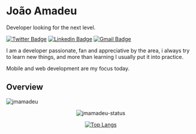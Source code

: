 # João Amadeu

Developer looking for the next level.

[![Twitter Badge](https://img.shields.io/badge/-@jmamadeu-00acee?style=flat-square&labelColor=white&logo=twitter&logoColor=00acee&link=https://twitter.com/jmamadeu)](https://twitter.com/jmamadeu)
[![Linkedin Badge](https://img.shields.io/badge/-João%20Amadeu-0e76a8?style=flat-square&labelColor=white&logo=Linkedin&logoColor=0e76a8&link=https://www.linkedin.com/in/jmamadeu/)](https://www.linkedin.com/in/jmamadeu/)
[![Gmail Badge](https://img.shields.io/badge/-jmamadeu2000@gmail.com-C71610?style=flat-square&labelColor=white&logo=Gmail&logoColor=C71610&link=mailto:jmamadeu2000@gmail.com)](mailto:jmamadeu2000@gmail.com)

I am a developer passionate, fan and appreciative by the area, i always try to learn new things, and more than learning I usually put it into practice.

Mobile and web development are my focus today.

## Overview
<p><img src="https://komarev.com/ghpvc/?username=jmamadeu" alt="jmamadeu" /> </p>
<div align="center">
  <img src="https://github-readme-stats.vercel.app/api?username=jmamadeu&show_icons=true" alt="jmamadeu-status" />  
  
  [![Top Langs](https://github-readme-stats.vercel.app/api/top-langs/?username=jmamadeu&layout=compact)](https://github.com/anuraghazra/github-readme-stats)
</div>





